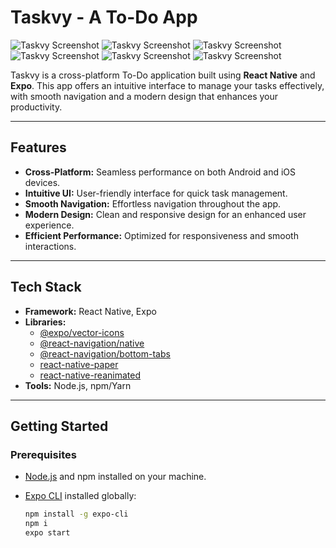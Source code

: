# Taskvy - A To-Do App

![Taskvy Screenshot](https://github.com/harshvyas0803/TASKVY/blob/main/assets/IMG-20250305-WA0001.jpg?raw=true)
![Taskvy Screenshot](https://github.com/harshvyas0803/TASKVY/blob/main/assets/IMG-20250305-WA0002.jpg?raw=true)
![Taskvy Screenshot](https://github.com/harshvyas0803/TASKVY/blob/main/assets/IMG-20250305-WA0003.jpg?raw=true)
![Taskvy Screenshot](https://github.com/harshvyas0803/TASKVY/blob/main/assets/IMG-20250305-WA0004.jpg?raw=true)
![Taskvy Screenshot](https://github.com/harshvyas0803/TASKVY/blob/main/assets/IMG-20250305-WA0005.jpg?raw=true)
![Taskvy Screenshot](https://github.com/harshvyas0803/TASKVY/blob/main/assets/IMG-20250305-WA0006.jpg?raw=true)


Taskvy is a cross-platform To-Do application built using **React Native** and **Expo**. This app offers an intuitive interface to manage your tasks effectively, with smooth navigation and a modern design that enhances your productivity.

---

## Features

- **Cross-Platform:** Seamless performance on both Android and iOS devices.
- **Intuitive UI:** User-friendly interface for quick task management.
- **Smooth Navigation:** Effortless navigation throughout the app.
- **Modern Design:** Clean and responsive design for an enhanced user experience.
- **Efficient Performance:** Optimized for responsiveness and smooth interactions.

---

## Tech Stack

- **Framework:** React Native, Expo
- **Libraries:**
  - [@expo/vector-icons](https://docs.expo.dev/guides/icons/)
  - [@react-navigation/native](https://reactnavigation.org/)
  - [@react-navigation/bottom-tabs](https://reactnavigation.org/docs/bottom-tab-navigator/)
  - [react-native-paper](https://callstack.github.io/react-native-paper/)
  - [react-native-reanimated](https://docs.swmansion.com/react-native-reanimated/)
- **Tools:** Node.js, npm/Yarn

---

## Getting Started

### Prerequisites

- [Node.js](https://nodejs.org/en/) and npm installed on your machine.
- [Expo CLI](https://docs.expo.dev/get-started/installation/) installed globally:

  ```bash
  npm install -g expo-cli
  npm i
  expo start
